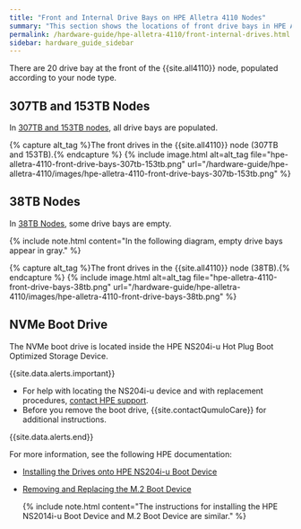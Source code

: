 ```yaml
---
title: "Front and Internal Drive Bays on HPE Alletra 4110 Nodes"
summary: "This section shows the locations of front drive bays in HPE Alletra 4110 nodes."
permalink: /hardware-guide/hpe-alletra-4110/front-internal-drives.html
sidebar: hardware_guide_sidebar
---
```


There are 20 drive bay at the front of the {{site.all4110}} node, populated according to your node type.


## 307TB and 153TB Nodes
In [307TB and 153TB nodes](technical-specifications.md), all drive bays are populated.

{% capture alt_tag %}The front drives in the {{site.all4110}} node (307TB and 153TB).{% endcapture %}
{% include image.html alt=alt_tag file="hpe-alletra-4110-front-drive-bays-307tb-153tb.png" url="/hardware-guide/hpe-alletra-4110/images/hpe-alletra-4110-front-drive-bays-307tb-153tb.png" %}


## 38TB Nodes
In [38TB Nodes](technical-specifications.md), some drive bays are empty.

{% include note.html content="In the following diagram, empty drive bays appear in gray." %}

{% capture alt_tag %}The front drives in the {{site.all4110}} node (38TB).{% endcapture %}
{% include image.html alt=alt_tag file="hpe-alletra-4110-front-drive-bays-38tb.png" url="/hardware-guide/hpe-alletra-4110/images/hpe-alletra-4110-front-drive-bays-38tb.png" %}


## NVMe Boot Drive
The NVMe boot drive is located inside the HPE NS204i-u Hot Plug Boot Optimized Storage Device.

{{site.data.alerts.important}}
<ul>
  <li>For help with locating the NS204i-u device and with replacement procedures, <a href="https://www.hpe.com/us/en/contact-hpe.html">contact HPE support</a>.</li>
  <li>Before you remove the boot drive, {{site.contactQumuloCare}} for additional instructions.</li>
</ul>
{{site.data.alerts.end}}

For more information, see the following HPE documentation:

* [Installing the Drives onto HPE NS204i-u Boot Device](https://support.hpe.com/hpesc/public/docDisplay?docId=sd00001830en_us&page=GUID-BB337DF6-B98B-43A7-A609-28CE4AFCEAD6.html)

* [Removing and Replacing the M.2 Boot Device](https://support.hpe.com/hpesc/public/docDisplay?docId=sd00002471en_us&page=GUID-2E7D27B3-9665-4615-87A4-4256C3E8373D.html)

  {% include note.html content="The instructions for installing the HPE NS2014i-u Boot Device and M.2 Boot Device are similar." %}
